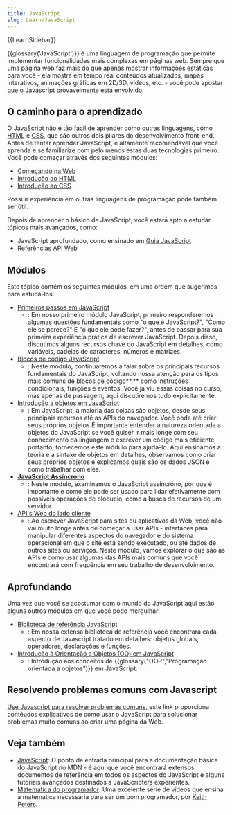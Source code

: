 ```yaml
---
title: JavaScript
slug: Learn/JavaScript
---
```


{{LearnSidebar}}

{{glossary('JavaScript')}} é uma linguagem de programação que permite implementar funcionalidades mais complexas em páginas web. Sempre que uma página web faz mais do que apenas mostrar informações estáticas para você - ela mostra em tempo real conteúdos atualizados, mapas interativos, animações gráficas em 2D/3D, vídeos, etc. - você pode apostar que o Javascript provavelmente está envolvido.

## O caminho para o aprendizado

O JavaScript não é tão fácil de aprender como outras linguagens, como [HTML](/pt-BR/docs/Aprender/HTML) e [CSS](/pt-BR/docs/Aprender/CSS), que são outros dois pilares do desenvolvimento front-end. Antes de tentar aprender JavaScript, é altamente recomendável que você aprenda e se familiarize com pelo menos estas duas tecnologias primeiro. Você pode começar através dos seguintes módulos:

- [Começando na Web](/pt-BR/docs/Aprender/Getting_started_with_the_web)
- [Introdução ao HTML](/pt-BR/docs/Aprender/HTML/Introducao_ao_HTML)
- [Introdução ao CSS](/pt-BR/docs/Aprender/CSS/Introduction_to_CSS)

Possuir experiência em outras linguagens de programação pode também ser útil.

Depois de aprender o básico de JavaScript, você estará apto a estudar tópicos mais avançados, como:

- JavaScript aprofundado, como ensinado em [Guia JavaScript](/pt-BR/docs/Web/JavaScript/Guide)
- [Referências API Web](/pt-BR/docs/Web/Reference/API)

## Módulos

Este tópico contém os seguintes módulos, em uma ordem que sugerimos para estudá-los.

- [Primeiros passos em JavaScript](/pt-BR/docs/Learn/JavaScript/First_steps)
  - : Em nosso primeiro módulo JavaScript, primeiro responderemos algumas questões fundamentais como "o que é JavaScript?", "Como ele se parece?" E "o que ele pode fazer?", antes de passar para sua primeira experiência prática de escrever JavaScript. Depois disso, discutimos alguns recursos chave do JavaScript em detalhes, como variáveis, cadeias de caracteres, números e matrizes.
- [Blocos de codigo JavaScript](/pt-BR/docs/Aprender/JavaScript/Elementos_construtivos)
  - : Neste módulo, continuaremos a falar sobre os principais recursos fundamentais do JavaScript, voltando nossa atenção para os tipos mais comuns de blocos de código**,** como instruções condicionais, funções e eventos. Você já viu essas coisas no curso, mas apenas de passagem, aqui discutiremos tudo explicitamente.
- [Introdução a objetos em JavaScript](/pt-BR/docs/Aprender/JavaScript/Objetos)
  - : Em JavaScript, a maioria das coisas são objetos, desde seus principais recursos até as APIs do navegador. Você pode até criar seus próprios objetos.É importante entender a natureza orientada a objetos do JavaScript se você quiser ir mais longe com seu conhecimento da linguagem e escrever um código mais eficiente, portanto, fornecemos este módulo para ajudá-lo. Aqui ensinamos a teoria e a sintaxe de objetos em detalhes, observamos como criar seus próprios objetos e explicamos quais são os dados JSON e como trabalhar com eles.
- **[JavaScript Assíncrono](/pt-BR/docs/Learn/JavaScript/Asynchronous)**
  - : Neste módulo, examinamos o JavaScript assíncrono, por que é importante e como ele pode ser usado para lidar efetivamente com possíveis operações de bloqueio, como a busca de recursos de um servidor.
- [API's Web do lado cliente](/pt-BR/docs/Aprender/JavaScript/Client-side_web_APIs)
  - : Ao escrever JavaScript para sites ou aplicativos da Web, você não vai muito longe antes de começar a usar APIs - interfaces para manipular diferentes aspectos do navegador e do sistema operacional em que o site está sendo executado, ou até dados de outros sites ou serviços. Neste módulo, vamos explorar o que são as APIs e como usar algumas das APIs mais comuns que você encontrará com frequência em seu trabalho de desenvolvimento.

## Aprofundando

Uma vez que você se acostumar com o mundo do JavaScript aqui estão alguns outros módulos em que você pode mergulhar:

- [Biblioteca de referência JavaScript](/pt-BR/docs/Web/JavaScript/Reference)
  - : Em nossa extensa biblioteca de referência você encontrará cada aspecto de Javascript tratado em detalhes: objetos globais, operadores, declarações e funções.
- [Introdução à Orientação a Objetos (OO) em JavaScript](/pt-BR/docs/Web/JavaScript/Introduction_to_Object-Oriented_JavaScript)
  - : Introdução aos conceitos de {{glossary("OOP","Programação orientada a objetos")}} em JavaScript.

## Resolvendo problemas comuns com Javascript

[Use Javascript para resolver problemas comuns](/pt-BR/docs/Learn/JavaScript/Howto), este link proporciona contéudos explicativos de como usar o JavaScript para solucionar problemas muito comuns ao criar uma página da Web.

## Veja também

- [JavaScript](/pt-BR/docs/Web/JavaScript): O ponto de entrada principal para a documentação básica do JavaScript no MDN - é aqui que você encontrará extensos documentos de referência em todos os aspectos do JavaScript e alguns tutoriais avançados destinados a JavaScripters experientes.
- [Matemática do programador](https://www.youtube.com/user/codingmath): Uma excelente série de vídeos que ensina a matemática necessária para ser um bom programador, por [Keith Peters](https://twitter.com/bit101).
